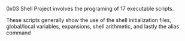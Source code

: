 0x03 Shell Project involves the programing of 17 executable scripts.

These scripts generally show the use of the shell initialization files, global/local variables, expansions, shell arithmetic, and lastly the alias command
